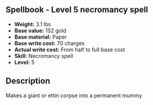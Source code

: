 ## Spellbook - Level 5 necromancy spell
- **Weight:** 3.1 lbs
- **Base value:** 152 gold
- **Base material:** Paper
- **Base write cost:** 70 charges
- **Actual write cost:** From half to full base cost
- **Skill:** Necromancy spell
- **Level:** 5
## Description
Makes a giant or ettin corpse into a permanent mummy
